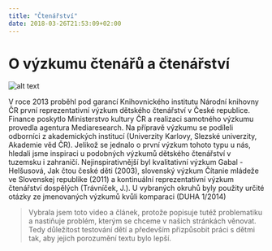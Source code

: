 ```yaml
---
title: "Čtenářství"
date: 2018-03-26T21:53:09+02:00
---
```


# O výzkumu čtenářů a čtenářství

![alt text](PIRLS.jpg "PIRLS")



V roce 2013 proběhl pod garancí Knihovnického institutu Národní knihovny ČR první reprezentativní výzkum dětského čtenářství v České republice. Finance poskytlo Ministerstvo kultury ČR a realizaci samotného výzkumu provedla agentura Mediaresearch. Na přípravě výzkumu se podíleli odborníci z akademických institucí (Univerzity Karlovy, Slezské univerzity, Akademie věd ČR). Jelikož se jednalo o první výzkum tohoto typu u nás, hledali jsme inspiraci u podobných výzkumů dětského čtenářství v tuzemsku i zahraničí. Nejinspirativnější byl kvalitativní výzkum Gabal - Helšusová, Jak čtou české děti (2003), slovenský výzkum Čítanie mládeže ve Slovenskej republike (2011) a kontinuální reprezentativní výzkum čtenářství dospělých (Trávníček, J.). U vybraných okruhů byly použity určité otázky ze jmenovaných výzkumů kvůli komparaci (DUHA 1/2014)

> Vybrala jsem toto video a článek, protože popisuje tutéž problematiku a nastiňuje problém, kterým se chceme v našich stránkách věnovat. Tedy důležitost testování dětí a především přizpůsobit práci s dětmi tak, aby jejich porozumění textu bylo lepší. 